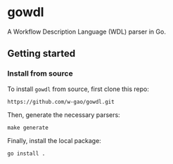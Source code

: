 # gowdl

A Workflow Description Language (WDL) parser in Go.


## Getting started

### Install from source

To install `gowdl` from source, first clone this repo:

```
https://github.com/w-gao/gowdl.git
```

Then, generate the necessary parsers:

```
make generate
```

Finally, install the local package:

```
go install .
```

